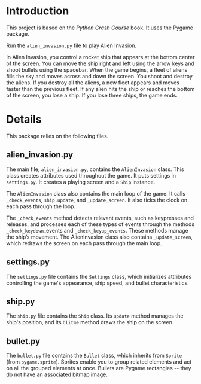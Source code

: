 # Introduction
This project is based on the *Python Crash Course* book. It uses the Pygame package.

Run the `alien_invasion.py` file to play Alien Invasion.

In Alien Invasion, you control a rocket ship that appears at the bottom center of the screen. You can move the ship right and left using the arrow keys and shoot bullets using the spacebar. When the game begins, a fleet of aliens fills the sky and moves across and down the screen. You shoot and destroy the aliens. If you destroy all the aliens, a new fleet appears and moves faster than the previous fleet. If any alien hits the ship or reaches the bottom of the screen, you lose a ship. If you lose three ships, the game ends.

# Details
This package relies on the following files.

## alien_invasion.py

The main file, `alien_invasion.py`, contains the `AlienInvasion` class. This class creates attributes used throughout the game. It puts settings in `settings.py`. It creates a playing screen and a `Ship` instance. 

The `AlienInvasion` class also contains the main loop of the game. It calls `_check_events`, `ship.update`, and `_update_screen`. It also ticks the clock on each pass through the loop.

The `_check_events` method detects relevant events, such as keypresses and releases, and processes each of these types of events through the methods `_check_keydown`_events and `_check_keyup_events`. These methods manage the ship’s movement. The AlienInvasion class also contains `_update_screen`, which redraws the screen on each pass through the main loop.

## settings.py

The `settings.py` file contains the `Settings` class, which initializes attributes controlling the game's appearance, ship speed, and bullet characteristics.

## ship.py

The `ship.py` file contains the `Ship` class. Its `update` method manages the ship's position, and its `blitme` method draws the ship on the screen.

## bullet.py

The `bullet.py` file contains the `Bullet` class, which inherits from `Sprite` (from `pygame.sprite`). Sprites enable you to group related elements and act on all the grouped elements at once. Bullets are Pygame rectangles -- they do not have an associated bitmap image. 
